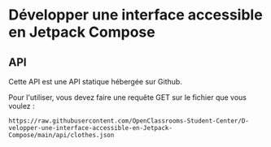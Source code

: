 # Développer une interface accessible en Jetpack Compose

## API

Cette API est une API statique hébergée sur Github.

Pour l'utiliser, vous devez faire une requête GET sur le fichier que vous voulez :

```
https://raw.githubusercontent.com/OpenClassrooms-Student-Center/D-velopper-une-interface-accessible-en-Jetpack-Compose/main/api/clothes.json
```